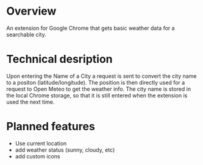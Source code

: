 # Overview
An extension for Google Chrome that gets basic weather data for a searchable city.

# Technical desription
Upon entering the Name of a City a request is sent to convert the city name to a positon (latitude/longitude). The position is then directly used for a request to Open Meteo to get the weather info.
The city name is stored in the local Chrome storage, so that it is still entered when the extension is used the next time.

# Planned features
* Use current location
* add weather status (sunny, cloudy, etc)
* add custom icons